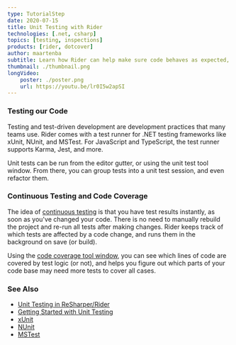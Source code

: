 ```yaml
---
type: TutorialStep
date: 2020-07-15
title: Unit Testing with Rider
technologies: [.net, csharp]
topics: [testing, inspections]
products: [rider, dotcover]
author: maartenba
subtitle: Learn how Rider can help make sure code behaves as expected, with continuous testing and code coverage.
thumbnail: ./thumbnail.png
longVideo: 
    poster: ./poster.png
    url: https://youtu.be/lr0I5w2apSI
---
```


### Testing our Code

Testing and test-driven development are development practices that many teams use. Rider comes with a test runner for
.NET testing frameworks like xUnit, NUnit, and MSTest. For JavaScript and TypeScript, the test runner supports Karma, Jest,
and more.

Unit tests can be run from the editor gutter, or using the unit test tool window. From there, you can group tests
into a unit test session, and even refactor them.

### Continuous Testing and Code Coverage

The idea of [continuous testing](https://www.jetbrains.com/help/rider/Work_with_Continuous_Testing.html) is that you have
test results instantly, as soon as you've changed your code. There is no need to manually rebuild the project and re-run
all tests after making changes. Rider keeps track of which tests are affected by a code change, and runs them
in the background on save (or build).

Using the [code coverage tool window](https://www.jetbrains.com/help/rider/Unit_Tests_Coverage_window.html), you can see
which lines of code are covered by test logic (or not), and helps you figure out which parts of your code base may need
more tests to cover all cases.

### See Also

- [Unit Testing in ReSharper/Rider](https://www.jetbrains.com/help/rider/Unit_Testing__Index.html)
- [Getting Started with Unit Testing](https://www.jetbrains.com/help/rider/Getting_Started_with_Unit_Testing.html)
- [xUnit](https://xunit.net/)
- [NUnit](https://nunit.org/)
- [MSTest](https://docs.microsoft.com/en-us/previous-versions/ms243147(v=vs.90)?redirectedfrom=MSDN)